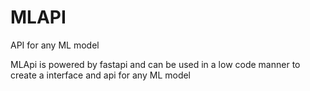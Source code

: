 # MLAPI 

API for any ML model

MLApi is powered by fastapi and can be used in a low code manner to create a interface and api for any ML model 

